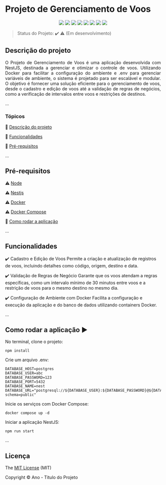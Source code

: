 <h1>Projeto de Gerenciamento de Voos</h1> 

<p align="center">
  <img src="https://img.shields.io/static/v1?label=react&message=framework&color=blue&style=for-the-badge&logo=REACT"/>
  <img src="https://img.shields.io/static/v1?label=Netlify&message=deploy&color=blue&style=for-the-badge&logo=netlify"/>
  <img src="http://img.shields.io/static/v1?label=License&message=MIT&color=green&style=for-the-badge"/>
  <img src="http://img.shields.io/static/v1?label=Ruby&message=2.6.3&color=red&style=for-the-badge&logo=ruby"/>
  <img src="http://img.shields.io/static/v1?label=Ruby%20On%20Rails%20&message=6.0.2.2&color=red&style=for-the-badge&logo=ruby"/>
  <img src="http://img.shields.io/static/v1?label=TESTES&message=%3E100&color=GREEN&style=for-the-badge"/>
   <img src="http://img.shields.io/static/v1?label=STATUS&message=EM%20DESENVOLVIMENTO&color=RED&style=for-the-badge"/>
   <img src="http://img.shields.io/static/v1?label=STATUS&message=CONCLUIDO&color=GREEN&style=for-the-badge"/>
</p>

> Status do Projeto: :heavy_check_mark: :warning: (Em desenvolvimento)


## Descrição do projeto

<p align="justify"> O Projeto de Gerenciamento de Voos é uma aplicação desenvolvida com NestJS, destinada a gerenciar e otimizar o controle de voos. Utilizando Docker para facilitar a configuração do ambiente e .env para gerenciar variáveis de ambiente, o sistema é projetado para ser escalável e modular. O objetivo é fornecer uma solução eficiente para o gerenciamento de voos, desde o cadastro e edição de voos até a validação de regras de negócios, como a verificação de intervalos entre voos e restrições de destinos. </p>

...

### Tópicos 

:small_blue_diamond: [Descrição do projeto](#descrição-do-projeto)

:small_blue_diamond: [Funcionalidades](#funcionalidades)

:small_blue_diamond: [Pré-requisitos](#pré-requisitos)

...


## Pré-requisitos

:warning: [Node](https://nodejs.org/en/download/)

:warning: [Nestjs](https://docs.nestjs.com/first-steps)

:warning: [Docker](https://www.docker.com/)

:warning: [Docker Compose](https://docs.docker.com/compose/install/)

:small_blue_diamond: [Como rodar a aplicação](#como-rodar-a-aplicação-arrow_forward)

... 


## Funcionalidades

:heavy_check_mark: Cadastro e Edição de Voos
Permite a criação e atualização de registros de voos, incluindo detalhes como código, origem, destino e data.

:heavy_check_mark: Validação de Regras de Negócio
Garante que os voos atendam a regras específicas, como um intervalo mínimo de 30 minutos entre voos e a restrição de voos para o mesmo destino no mesmo dia.

:heavy_check_mark: Configuração de Ambiente com Docker
Facilita a configuração e execução da aplicação e do banco de dados utilizando containers Docker.

... 


## Como rodar a aplicação :arrow_forward:

No terminal, clone o projeto: 

```
npm install
```

Crie um arquivo .env:

```
DATABASE_HOST=postgres
DATABASE_USER=abc
DATABASE_PASSWORD=123
DATABASE_PORT=5432
DATABASE_NAME=nest
DATABASE_URL="postgresql://${DATABASE_USER}:${DATABASE_PASSWORD}@${DATABASE_HOST}:${DATABASE_PORT}/${DATABASE_NAME}?schema=public"
```

Inicie os serviços com Docker Compose:

```
docker compose up -d
```

Iniciar a aplicação NestJS:

```
npm run start
```

... 

## Licença 

The [MIT License]() (MIT)

Copyright :copyright: Ano - Titulo do Projeto
